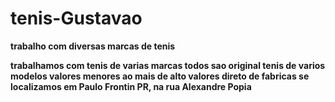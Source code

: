 <h1> <b> tenis-Gustavao <b> </h1>
<p>trabalho com diversas marcas de tenis </p>
trabalhamos com tenis de varias marcas todos sao original 
tenis de varios modelos valores menores ao mais de alto valores
direto de fabricas 
se localizamos em Paulo Frontin PR, na rua Alexandre Popia 
